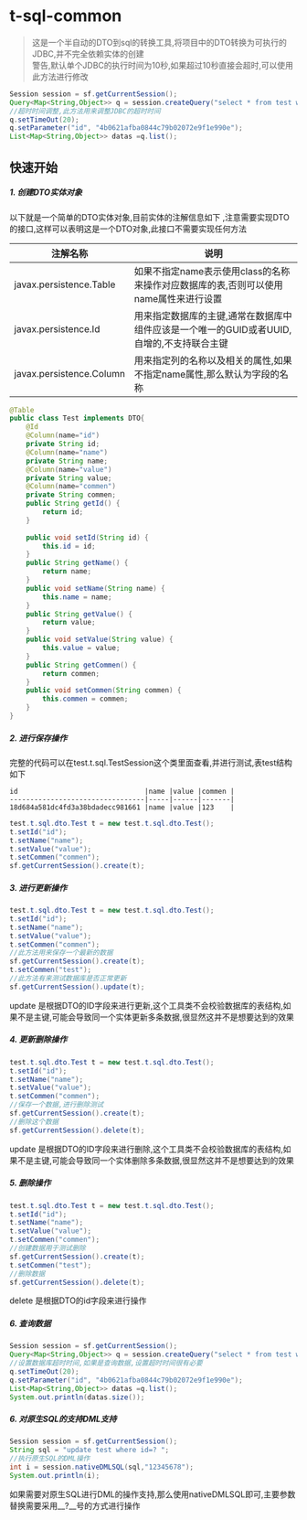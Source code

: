 # t-sql-common
> 这是一个半自动的DTO到sql的转换工具,将项目中的DTO转换为可执行的JDBC,并不完全依赖实体的创建  
> 警告,默认单个JDBC的执行时间为10秒,如果超过10秒直接会超时,可以使用此方法进行修改  
```java
Session session = sf.getCurrentSession();
Query<Map<String,Object>> q = session.createQuery("select * from test where id=:id",HashMap.class);
//超时时间调整,此方法用来调整JDBC的超时时间
q.setTimeOut(20);
q.setParameter("id", "4b0621afba0844c79b02072e9f1e990e");
List<Map<String,Object>> datas =q.list();
```

## 快速开始
##### 1. 创建DTO实体对象   

以下就是一个简单的DTO实体对象,目前实体的注解信息如下 ,注意需要实现DTO的接口,这样可以表明这是一个DTO对象,此接口不需要实现任何方法 

|注解名称                                                                  |说明
|-----                   |-----
|javax.persistence.Table |如果不指定name表示使用class的名称来操作对应数据库的表,否则可以使用name属性来进行设置
|javax.persistence.Id    |用来指定数据库的主键,通常在数据库中组件应该是一个唯一的GUID或者UUID,自增的,不支持联合主键
|javax.persistence.Column|用来指定列的名称以及相关的属性,如果不指定name属性,那么默认为字段的名称  

```java
@Table
public class Test implements DTO{
	@Id
	@Column(name="id")
	private String id;
	@Column(name="name")
	private String name;
	@Column(name="value")
	private String value;
	@Column(name="commen")
	private String commen;
	public String getId() {
		return id;
	}
	
	public void setId(String id) {
		this.id = id;
	}
	public String getName() {
		return name;
	}
	public void setName(String name) {
		this.name = name;
	}
	public String getValue() {
		return value;
	}
	public void setValue(String value) {
		this.value = value;
	}
	public String getCommen() {
		return commen;
	}
	public void setCommen(String commen) {
		this.commen = commen;
	}
}
```

##### 2. 进行保存操作
完整的代码可以在test.t.sql.TestSession这个类里面查看,并进行测试,表test结构如下    
``` 
id                               |name |value |commen |
---------------------------------|-----|------|-------|
18d684a581dc4fd3a38bdadecc981661 |name |value |123    | 
```

```java
test.t.sql.dto.Test t = new test.t.sql.dto.Test();
t.setId("id");
t.setName("name");
t.setValue("value");
t.setCommen("commen");
sf.getCurrentSession().create(t);
```
##### 3. 进行更新操作
```java
test.t.sql.dto.Test t = new test.t.sql.dto.Test();
t.setId("id");
t.setName("name");
t.setValue("value");
t.setCommen("commen");
//此方法用来保存一个最新的数据
sf.getCurrentSession().create(t); 
t.setCommen("test");
//此方法有来测试数据库是否正常更新
sf.getCurrentSession().update(t);
```   

update 是根据DTO的ID字段来进行更新,这个工具类不会校验数据库的表结构,如果不是主键,可能会导致同一个实体更新多条数据,很显然这并不是想要达到的效果  

##### 4. 更新删除操作  

```java
test.t.sql.dto.Test t = new test.t.sql.dto.Test();
t.setId("id");
t.setName("name");
t.setValue("value");
t.setCommen("commen");
//保存一个数据,进行删除测试
sf.getCurrentSession().create(t);
//删除这个数据
sf.getCurrentSession().delete(t);
```
update 是根据DTO的ID字段来进行删除,这个工具类不会校验数据库的表结构,如果不是主键,可能会导致同一个实体删除多条数据,很显然这并不是想要达到的效果  

##### 5. 删除操作  

```java
test.t.sql.dto.Test t = new test.t.sql.dto.Test();
t.setId("id");
t.setName("name");
t.setValue("value");
t.setCommen("commen");
//创建数据用于测试删除
sf.getCurrentSession().create(t);
t.setCommen("test");
//删除数据
sf.getCurrentSession().delete(t);
```  
delete 是根据DTO的id字段来进行操作   

##### 6. 查询数据
```java
Session session = sf.getCurrentSession();
Query<Map<String,Object>> q = session.createQuery("select * from test where id=:id",HashMap.class);
//设置数据库超时时间,如果是查询数据,设置超时时间很有必要
q.setTimeOut(20);
q.setParameter("id", "4b0621afba0844c79b02072e9f1e990e");
List<Map<String,Object>> datas =q.list();
System.out.println(datas.size());
```


##### 6. 对原生SQL的支持DML支持
```java
Session session = sf.getCurrentSession();
String sql = "update test where id=? ";
//执行原生SQL的DML操作
int i = session.nativeDMLSQL(sql,"12345678");
System.out.println(i);
```
如果需要对原生SQL进行DML的操作支持,那么使用nativeDMLSQL即可,主要参数替换需要采用__?__号的方式进行操作

